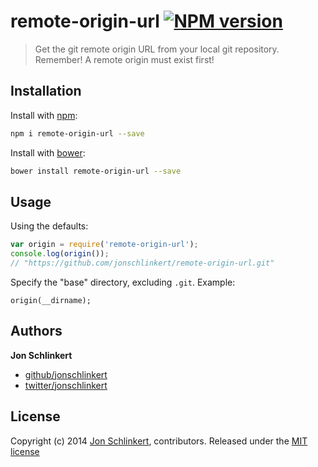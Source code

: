 # remote-origin-url [![NPM version](https://badge.fury.io/js/remote-origin-url.png)](http://badge.fury.io/js/remote-origin-url)

> Get the git remote origin URL from your local git repository. Remember! A remote origin must exist first!

## Installation

Install with [npm](https://npmjs.org/):

```bash
npm i remote-origin-url --save
```

Install with [bower](https://github.com/bower/bower):

```bash
bower install remote-origin-url --save
```

## Usage

Using the defaults:

```js
var origin = require('remote-origin-url');
console.log(origin());
// "https://github.com/jonschlinkert/remote-origin-url.git"
```

Specify the "base" directory, excluding `.git`. Example:

```
origin(__dirname);
```

## Authors

**Jon Schlinkert**

+ [github/jonschlinkert](https://github.com/jonschlinkert)
+ [twitter/jonschlinkert](http://twitter.com/jonschlinkert)

## License
Copyright (c) 2014 [Jon Schlinkert](http://twitter.com/jonschlinkert), contributors.
Released under the [MIT license](./LICENSE-MIT)